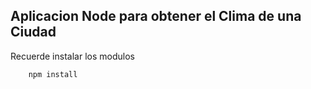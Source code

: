 ## Aplicacion Node para obtener el Clima de una Ciudad


Recuerde instalar los modulos

```
    npm install
```